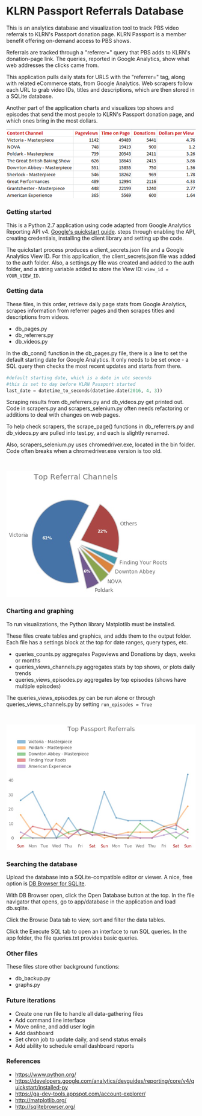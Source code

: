 # KLRN Passport Referrals Database 

This is an analytics database and visualization tool to track PBS video referrals to KLRN's Passport donation page. KLRN Passport is a member benefit offering on-demand access to PBS shows.

Referrals are tracked through a "referrer=" query that PBS adds to KLRN's donation-page link. The queries, reported in Google Analytics, show what web addresses the clicks came from.

This application pulls daily stats for URLS with the "referrer=" tag, along with related eCommerce stats, from Google Analytics. Web scrapers follow each URL to grab video IDs, titles and descriptions, which are then stored in a SQLite database.

Another part of the application charts and visualizes top shows and episodes that send the most people to KLRN's Passport donation page, and which ones bring in the most dollars.

![Top Shows and Donations](images/top_shows_donations.png) 

### Getting started

This is a Python 2.7 application using code adapted from Google Analytics Reporting API v4. [Google's quickstart guide](https://developers.google.com/analytics/devguides/reporting/core/v4/quickstart/installed-py). steps through enabling the API, creating credentials, installing the client library and setting up the code.

The quickstart process produces a client_secrets.json file and a Google Analytics View ID. For this application, the client_secrets.json file was added to the auth folder. Also, a settings.py file was created and added to the auth folder, and a string variable added to store the View ID: `view_id = YOUR_VIEW_ID`. 

### Getting data  

These files, in this order, retrieve daily page stats from Google Analytics, scrapes information from referrer pages and then scrapes titles and descriptions from videos. 

- db_pages.py
- db_referrers.py
- db_videos.py

In the db_conn() function in the db_pages.py file, there is a line to set the default starting date for Google Analytics. It only needs to be set once - a SQL query then checks the most recent updates and starts from there.

```python
#default starting date, which is a date in utc seconds
#this is set to day before KLRN Passport started
last_date = datetime_to_seconds(datetime.date(2016, 4, 3))  
```

Scraping results from db_referrers.py and db_videos.py get printed out. Code in scrapers.py and scrapers_selenium.py often needs refactoring or additions to deal with changes on web pages. 

To help check scrapers, the scrape_page() functions in db_referrers.py and db_videos.py are pulled into test.py, and each is slightly renamed.

Also, scrapers_selenium.py uses chromedriver.exe, located in the bin folder. Code often breaks when a chromedriver.exe version is too old.

<br>

![](images/stats.jpg)

### Charting and graphing  

To run visualizations, the Python library Matplotlib must be installed.

These files create tables and graphics, and adds them to the output folder. Each file has a settings block at the top for date ranges, query types, etc.   

- queries_counts.py aggregates Pageviews and Donations by days, weeks or months  
- queries_views_channels.py aggregates stats by top shows, or plots daily trends  
- queries_views_episodes.py aggregates by top episodes (shows have multiple episodes)

The queries_views_episodes.py can be run alone or through queries_views_channels.py by setting `run_episodes = True`

<br>

![](images/trending_stats.jpg)

### Searching the database

Upload the database into a SQLite-compatible editor or viewer. A nice, free option is [DB Browser for SQLite](http://sqlitebrowser.org/). 

With DB Browser open, click the Open Database button at the top. In the file navigator that opens, go to app/database in the application and load db.sqlite.

Click the Browse Data tab to view, sort and filter the data tables. 

Click the Execute SQL tab to open an interface to run SQL queries. In the app folder, the file queries.txt provides basic queries.

### Other files

These files store other background functions:

- db_backup.py
- graphs.py

### Future iterations

- Create one run file to handle all data-gathering files
- Add command line interface
- Move online, and add user login 
- Add dashboard  
- Set chron job to update daily, and send status emails
- Add ability to schedule email dashboard reports

### References

- https://www.python.org/
- https://developers.google.com/analytics/devguides/reporting/core/v4/quickstart/installed-py
- https://ga-dev-tools.appspot.com/account-explorer/
- http://matplotlib.org/
- http://sqlitebrowser.org/